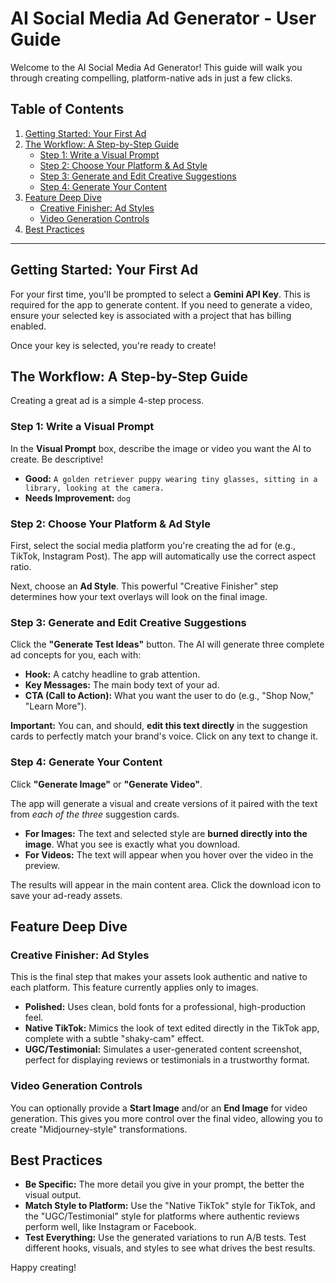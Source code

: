 # AI Social Media Ad Generator - User Guide

Welcome to the AI Social Media Ad Generator! This guide will walk you through creating compelling, platform-native ads in just a few clicks.

## Table of Contents
1.  [Getting Started: Your First Ad](#getting-started-your-first-ad)
2.  [The Workflow: A Step-by-Step Guide](#the-workflow-a-step-by-step-guide)
    *   [Step 1: Write a Visual Prompt](#step-1-write-a-visual-prompt)
    *   [Step 2: Choose Your Platform & Ad Style](#step-2-choose-your-platform--ad-style)
    *   [Step 3: Generate and Edit Creative Suggestions](#step-3-generate-and-edit-creative-suggestions)
    *   [Step 4: Generate Your Content](#step-4-generate-your-content)
3.  [Feature Deep Dive](#feature-deep-dive)
    *   [Creative Finisher: Ad Styles](#creative-finisher-ad-styles)
    *   [Video Generation Controls](#video-generation-controls)
4.  [Best Practices](#best-practices)

---

## Getting Started: Your First Ad

For your first time, you'll be prompted to select a **Gemini API Key**. This is required for the app to generate content. If you need to generate a video, ensure your selected key is associated with a project that has billing enabled.

Once your key is selected, you're ready to create!

## The Workflow: A Step-by-Step Guide

Creating a great ad is a simple 4-step process.

### Step 1: Write a Visual Prompt

In the **Visual Prompt** box, describe the image or video you want the AI to create. Be descriptive!

*   **Good:** `A golden retriever puppy wearing tiny glasses, sitting in a library, looking at the camera.`
*   **Needs Improvement:** `dog`

### Step 2: Choose Your Platform & Ad Style

First, select the social media platform you're creating the ad for (e.g., TikTok, Instagram Post). The app will automatically use the correct aspect ratio.

Next, choose an **Ad Style**. This powerful "Creative Finisher" step determines how your text overlays will look on the final image.

### Step 3: Generate and Edit Creative Suggestions

Click the **"Generate Test Ideas"** button. The AI will generate three complete ad concepts for you, each with:
*   **Hook:** A catchy headline to grab attention.
*   **Key Messages:** The main body text of your ad.
*   **CTA (Call to Action):** What you want the user to do (e.g., "Shop Now," "Learn More").

**Important:** You can, and should, **edit this text directly** in the suggestion cards to perfectly match your brand's voice. Click on any text to change it.

### Step 4: Generate Your Content

Click **"Generate Image"** or **"Generate Video"**.

The app will generate a visual and create versions of it paired with the text from *each of the three* suggestion cards. 
*   **For Images:** The text and selected style are **burned directly into the image**. What you see is exactly what you download.
*   **For Videos:** The text will appear when you hover over the video in the preview.

The results will appear in the main content area. Click the download icon to save your ad-ready assets.

## Feature Deep Dive

### Creative Finisher: Ad Styles
This is the final step that makes your assets look authentic and native to each platform. This feature currently applies only to images.
*   **Polished:** Uses clean, bold fonts for a professional, high-production feel.
*   **Native TikTok:** Mimics the look of text edited directly in the TikTok app, complete with a subtle "shaky-cam" effect.
*   **UGC/Testimonial:** Simulates a user-generated content screenshot, perfect for displaying reviews or testimonials in a trustworthy format.

### Video Generation Controls
You can optionally provide a **Start Image** and/or an **End Image** for video generation. This gives you more control over the final video, allowing you to create "Midjourney-style" transformations.

## Best Practices
*   **Be Specific:** The more detail you give in your prompt, the better the visual output.
*   **Match Style to Platform:** Use the "Native TikTok" style for TikTok, and the "UGC/Testimonial" style for platforms where authentic reviews perform well, like Instagram or Facebook.
*   **Test Everything:** Use the generated variations to run A/B tests. Test different hooks, visuals, and styles to see what drives the best results.

Happy creating!
